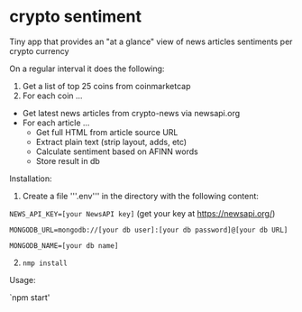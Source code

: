 # crypto sentiment

Tiny app that provides an "at a glance" view of news articles sentiments per crypto currency

On a regular interval it does the following:

1. Get a list of top 25 coins from coinmarketcap
2. For each coin ...
  * Get latest news articles from crypto-news via newsapi.org
  * For each article ...
    * Get full HTML from article source URL
    * Extract plain text (strip layout, adds, etc)
    * Calculate sentiment based on AFINN words
    * Store result in db

Installation:

1. Create a file '''.env''' in the directory with the following content:

`NEWS_API_KEY=[your NewsAPI key]` (get your key at https://newsapi.org/)

`MONGODB_URL=mongodb://[your db user]:[your db password]@[your db URL]` 

`MONGODB_NAME=[your db name]` 

2. `nmp install`

Usage:

`npm start'

 
